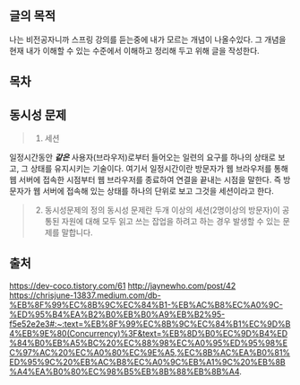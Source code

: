 ## 글의 목적
나는 비전공자니까 스프링 강의를 듣는중에 내가 모르는 개념이 나올수있다. 그 개념을 현재 내가 이해할 수 있는 수준에서 이해하고 정리해 두고 위해 글을 작성한다.


## 목차

## 동시성 문제
> 1. 세션 

일정시간동안 ***같은*** 사용자(브라우저)로부터 들어오는 일련의 요구를 하나의 상태로 보고, 그 상태를 유지시키는 기술이다.
여기서 일정시간이란 방문자가 웹 브라우저를 통해 웹 서버에 접속한 시점부터 웹 브라우저를 종료하여 연결을 끝내는 시점을 말한다.
즉 방문자가 웹 서버에 접속해 있는 상태를 하나의 단위로 보고 그것을 세션이라고 한다.
> 2. 동시성문제의 정의
동시성 문제란 두개 이상의 세션(2명이상의 방문자)이 공통된 자원에 대해 모두 읽고 쓰는 잡업을 하려고 하는 경우 발생할 수 있는 문제를 말합니다.

## 출처
https://dev-coco.tistory.com/61
http://jaynewho.com/post/42
https://chrisjune-13837.medium.com/db-%EB%8F%99%EC%8B%9C%EC%84%B1-%EB%AC%B8%EC%A0%9C-%ED%95%B4%EA%B2%B0%EB%B0%A9%EB%B2%95-f5e52e2e3#:~:text=%EB%8F%99%EC%8B%9C%EC%84%B1%EC%9D%B4%EB%9E%80(Concurrency)%3F&text=%EB%8D%B0%EC%9D%B4%ED%84%B0%EB%A5%BC%20%EC%88%98%EC%A0%95%ED%95%98%EC%97%AC%20%EC%A0%80%EC%9E%A5,%EC%8B%AC%EA%B0%81%ED%95%9C%20%EB%AC%B8%EC%A0%9C%EB%A1%9C%20%EB%8B%A4%EA%B0%80%EC%98%B5%EB%8B%88%EB%8B%A4.
